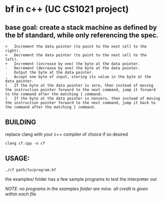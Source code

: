 # bf in c++ (UC CS1021 project)

## base goal: create a stack machine as defined by the bf standard, while only referencing the spec.

```
>   Increment the data pointer (to point to the next cell to the right).
<   Decrement the data pointer (to point to the next cell to the left).
+ 	Increment (increase by one) the byte at the data pointer.
- 	Decrement (decrease by one) the byte at the data pointer.
. 	Output the byte at the data pointer.
, 	Accept one byte of input, storing its value in the byte at the data pointer.
[ 	If the byte at the data pointer is zero, then instead of moving the instruction pointer forward to the next command, jump it forward to the command after the matching ] command.
] 	If the byte at the data pointer is nonzero, then instead of moving the instruction pointer forward to the next command, jump it back to the command after the matching [ command. 
```

## BUILDING

replace clang with your c++ compiler of choice if so desired

`clang cf.cpp -o cf`

## USAGE:

`./cf path/to/program.bf`

the examples/ folder has a few sample programs to test the interpreter out

*NOTE: no programs in the examples folder are mine. all credit is given within each file*
